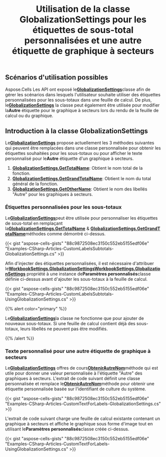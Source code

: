 ﻿---
title: Utilisation de la classe GlobalizationSettings pour les étiquettes de sous-total personnalisées et une autre étiquette de graphique à secteurs
type: docs
weight: 70
url: /fr/net/using-globalizationsettings-class-for-custom-subtotal-labels-and-other-label-of-pie-chart/
---
## **Scénarios d'utilisation possibles**

 Aspose.Cells Les API ont exposé le[**GlobalizationSettings**](https://reference.aspose.com/cells/net/aspose.cells/globalizationsettings)classe afin de gérer les scénarios dans lesquels l'utilisateur souhaite utiliser des étiquettes personnalisées pour les sous-totaux dans une feuille de calcul. De plus, le[**GlobalizationSettings**](https://reference.aspose.com/cells/net/aspose.cells/globalizationsettings) la classe peut également être utilisée pour modifier la**Autre** étiquette pour le graphique à secteurs lors du rendu de la feuille de calcul ou du graphique.

## **Introduction à la classe GlobalizationSettings**

 Le[**GlobalizationSettings**](https://reference.aspose.com/cells/net/aspose.cells/globalizationsettings) propose actuellement les 3 méthodes suivantes qui peuvent être remplacées dans une classe personnalisée pour obtenir les étiquettes souhaitées pour les sous-totaux ou pour afficher le texte personnalisé pour le**Autre** étiquette d'un graphique à secteurs.

1. [**GlobalizationSettings.GetTotalName**](https://reference.aspose.com/cells/net/aspose.cells/globalizationsettings/methods/gettotalname): Obtient le nom total de la fonction.
1. [**GlobalizationSettings.GetGrandTotalName**](https://reference.aspose.com/cells/net/aspose.cells/globalizationsettings/methods/getgrandtotalname): Obtient le nom du total général de la fonction.
1. [**GlobalizationSettings.GetOtherName**](https://reference.aspose.com/cells/net/aspose.cells/globalizationsettings/methods/getothername): Obtient le nom des libellés "Autre" pour les graphiques à secteurs.

### **Étiquettes personnalisées pour les sous-totaux**

 Le[**GlobalizationSettings**](https://reference.aspose.com/cells/net/aspose.cells/globalizationsettings)peut être utilisée pour personnaliser les étiquettes de sous-total en remplaçant la[**GlobalizationSettings.GetTotalName**](https://reference.aspose.com/cells/net/aspose.cells/globalizationsettings/methods/gettotalname) & [**GlobalizationSettings.GetGrandTotalName**](https://reference.aspose.com/cells/net/aspose.cells/globalizationsettings/methods/getgrandtotalname)méthodes comme démontré ci-dessus.

{{< gist "aspose-cells-gists" "88c9872508ec3150c552eb5155edf06e" "Examples-CSharp-Articles-CustomLabelsSubtotals-GlobalizationSettings.cs" >}}

 Afin d'injecter des étiquettes personnalisées, il est nécessaire d'attribuer le[**WorkbookSettings.GlobalizationSettingsWorkbookSettings.GlobalizationSettings**](https://reference.aspose.com/cells/net/aspose.cells/workbooksettings/properties/globalizationsettings) propriété à une instance de**Paramètres personnalisés**classe définie ci-dessus avant d'ajouter les sous-totaux à la feuille de calcul.

{{< gist "aspose-cells-gists" "88c9872508ec3150c552eb5155edf06e" "Examples-CSharp-Articles-CustomLabelsSubtotals-UsingGlobalizationSettings.cs" >}}

{{% alert color="primary" %}}

 Le[**GlobalizationSettings**](https://reference.aspose.com/cells/net/aspose.cells/globalizationsettings)la classe ne fonctionne que pour ajouter de nouveaux sous-totaux. Si une feuille de calcul contient déjà des sous-totaux, leurs libellés ne peuvent pas être modifiés.

{{% /alert %}}

### **Texte personnalisé pour une autre étiquette de graphique à secteurs**

 Le[**GlobalizationSettings**](https://reference.aspose.com/cells/net/aspose.cells/globalizationsettings) offres de cours[**ObtenirAutreNom**](https://reference.aspose.com/cells/net/aspose.cells/globalizationsettings/methods/getothername)méthode qui est utile pour donner une valeur personnalisée à l'étiquette "Autre" des graphiques à secteurs. L'extrait de code suivant définit une classe personnalisée et remplace le[**ObtenirAutreNom**](https://reference.aspose.com/cells/net/aspose.cells/globalizationsettings/methods/getothername)méthode pour obtenir une étiquette personnalisée basée sur l'identifiant de culture du système.

{{< gist "aspose-cells-gists" "88c9872508ec3150c552eb5155edf06e" "Examples-CSharp-Articles-CustomTextForLabels-GlobalizationSettings.cs" >}}

 L'extrait de code suivant charge une feuille de calcul existante contenant un graphique à secteurs et affiche le graphique sous forme d'image tout en utilisant le**Paramètres personnalisés**classe créée ci-dessus.

{{< gist "aspose-cells-gists" "88c9872508ec3150c552eb5155edf06e" "Examples-CSharp-Articles-CustomTextForLabels-UsingGlobalizationSettings.cs" >}}
